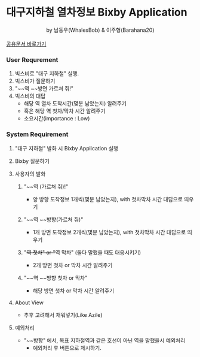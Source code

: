 # 대구지하철 열차정보 Bixby Application 

<center>by 남동우(WhalesBob) & 이주형(Barahana20)</center>

<br>
<a href="https://knuackr-my.sharepoint.com/:w:/g/personal/barahana10_knu_ac_kr/EbICyawTQSlBqL_vOaKbE7sBf9B10W5Q-NhaCcg8_8gVxw?rtime=HolbYPua2kg">공유문서 바로가기</a>

### User Requrement

1. 빅스비로 "대구 지하철" 실행.
2. 빅스비가 질문하기
3. "~~역 ~~방면 가르쳐 줘!"
4. 빅스비의 대답
    - 해당 역 열차 도착시간(몇분 남았는지) 알려주기
    - 혹은 해당 역 첫차/막차 시간 알려주기
    - 소요시간(importance : Low)
  
### System Requirement 

1. "대구 지하철" 발화 시 Bixby Application 실행
2. Bixby 질문하기 
3. 사용자의 발화
     1. "~~역 (가르쳐 줘)!"
        - 양 방향 도착정보 1개씩(몇분 남았는지), with 첫차막차 시간 대답으로 띄우기
     2. "~~역 ~~방향(가르쳐 줘)" 
        - 1개 방면 도착정보 2개씩(몇분 남았는지), with 첫차막차 시간 대답으로 띄우기
     3. "~~역 첫차" or "~~역 막차" (둘다 말했을 때도 대응시키기)
        - 2개 방면 첫차 or 막차 시간 알려주기

     4. "~~역 ~~방향 첫차 or 막차" 
        - 해당 방면 첫차 or 막차 시간 알려주기
        
 4. About View
    - 추후 고려해서 채워넣기(Like Azile)

 5. 예외처리
    - "~~방향" 에서, 목표 지하철역과 같은 호선이 아닌 역을 말했을시 예외처리
        - 예외처리 후 버튼으로 제시하기.
  


